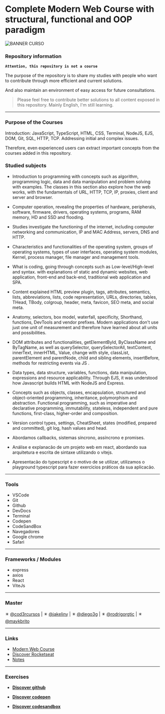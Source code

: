 # Complete Modern Web Course with structural, functional and OOP paradigm

![BANNER CURSO](https://codeboost.com.br/img/ilustra-ideal.svg)

### Repository information

**`Attention, this repository is not a course`**

The purpose of the repository is to share my studies with people who want to contribute through more efficient and current solutions.
 
And also maintain an environment of easy access for future consultations.

> Please feel free to contribute better solutions to all content exposed in this repository. Mainly English, I'm still learning.

---
 
### Purpose of the Courses

Introduction: JavaScript, TypeScript, HTML, CSS, Terminal, NodeJS, EJS, DOM, Git, SQL, HTTP, TCP. Addressing initial and complex issues.

Therefore, even experienced users can extract important concepts from the courses added in this repository.

### Studied subjects

* Introduction to programming with concepts such as algorithm, programming logic, data and data manipulation and problem solving with examples. The classes in this section also explore how the web works, with the fundamentals of URL, HTTP, TCP, IP, proxies, client and server and browser.

- Computer operation, revealing the properties of hardware, peripherals, software, firmware, drivers, operating systems, programs, RAM memory, HD and SSD and flooding.

* Studies investigate the functioning of the internet, including computer networking and communication, IP and MAC Address, servers, DNS and HTTP.

- Characteristics and functionalities of the operating system, groups of operating systems, types of user interfaces, operating system modules, Kernel, process manager, file manager and management tools.

* What is coding, going through concepts such as Low-level/High-level and syntax. with explanations of static and dynamic websites, web application, front-end and back-end, traditional web application and SPA.

- Content explained HTML preview plugin, tags, attributes, semantics, lists, abbreviations, lists, code representation, URLs, directories, tables, THead, TBody, colgroup, header, meta, favicon, SEO meta, and social meta.

* Anatomy, selectors, box model, waterfall, specificity, Shorthand, functions, DevTools and vendor prefixes. Modern applications don't use just one unit of measurement and therefore have learned about all units and possibilities.

- DOM attributes and functionalities, getElementById, ByClassName and ByTagName, as well as querySelector, querySelectorAll, textContent, innerText, innerHTML, Value, change with style, classList, parentElement and parentNode, child and sibling elements, insertBefore, methods for restricting events via JS .

* Data types, data structure, variables, functions, data manipulation, expressions and resource applicability. Through EJS, it was understood how Javascript builds HTML with NodeJS and Express.

- Concepts such as objects, classes, encapsulation, structured and object-oriented programming, inheritance, polymorphism and abstraction. Functional programming, such as imperative and declarative programming, immutability, stateless, independent and pure functions, first-class, higher-order and composition.

* Version control types, settings, CheatSheet, states (modified, prepared and committed), git log, hash values and head.

-  Abordamos callbacks, sistemas síncrono, assíncrono e promises.

* Análise e explanacão de um projeto web em react, abordando sua arquitetura e escrita de sintaxe utilizando o vitejs.

- Apresentacão do typescript e o motivo de se utilizar, utilizamos o playground typescript para fazer exercicios práticos da sua aplicacão.


---

### Tools
- VSCode
- Git
- Github
- DevDocs
- Terminal
- Codepen
- CodeSandBox
- Navegadores
- Google chrome
- Safari

---

### Frameworks / Modules
- express
- axios
- React
- ViteJs
---

### Master

:eight_pointed_black_star: [@cod3rcursos](https://github.com/cod3rcursos) | :eight_pointed_black_star: [@jakeliny](https://github.com/jakeliny) | :eight_pointed_black_star: [@diego3g](https://github.com/diego3g) | :eight_pointed_black_star: [@rodrigorgtic](https://github.com/rodrigorgtic) | :eight_pointed_black_star: [@maykbrito](https://github.com/maykbrito)

---

### Links
- [Modern Web Course](https://www.udemy.com/course/curso-web/)
- [Discover Rocketseat](https://www.rocketseat.com.br/discover)
- [Notes](NOTES.md)

---

### Exercises

- **[Discover github](https://github.com/marc3gomes/ModernWebCourse/tree/master/discover)**
* **[Discover codepen](https://codepen.io/collection/pgaVkZ)**
- **[Discover codesandbox](https://codesandbox.io/u/marc3gomes)**
